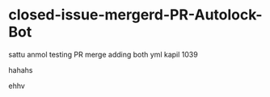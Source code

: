 # closed-issue-mergerd-PR-Autolock-Bot
sattu
anmol
testing PR merge
adding both yml
kapil 1039


hahahs



ehhv



